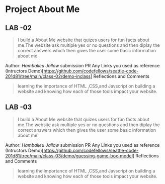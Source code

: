 # Project About Me 

## LAB -02

> I build a About Me website that quizes users for fun facts about me.The website ask multiple yes or no questions and then diplay the correct answers which then gives the user some basic information about me.

Author: *Hambalieu Jallow*
submission PR
Any Links you used as reference
(Intructors Demo)[https://github.com/codefellows/seattle-code-201d81/tree/main/class-02/demo-inclass]
Reflections and Comments
> learning the importance of HTML ,CSS,and Javscript on building a website and knowing how each of those tools impact your website.

 

## LAB -03

> I build a About Me website that quizes users for fun facts about me.The website ask multiple yes or no questions and then diplay the correct answers which then gives the user some basic information about me.

Author: *Hambalieu Jallow*
submission PR
Any Links you used as reference
(Intructors Demo)[https://github.com/codefellows/seattle-code-201d81/tree/main/class-03/demo/guessing-game-box-model]
Reflections and Comments
> learning the importance of HTML ,CSS,and Javscript on building a website and knowing how each of those tools impact your website.
